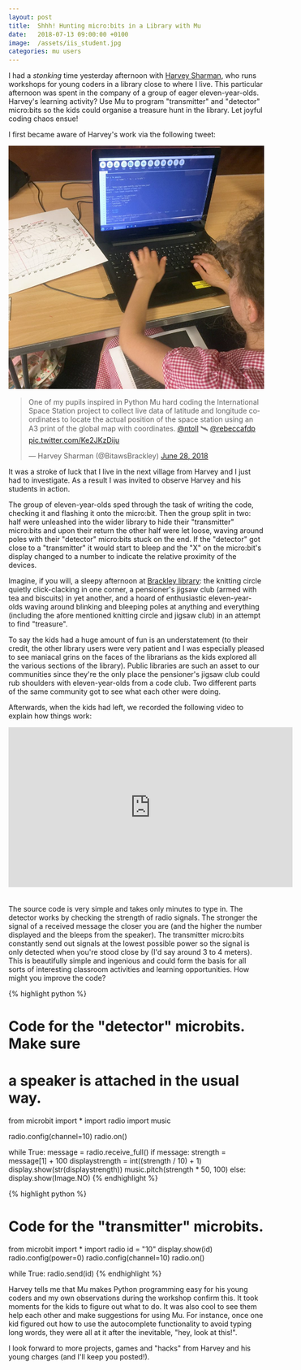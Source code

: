 ```yaml
---
layout: post
title:  Shhh! Hunting micro:bits in a Library with Mu
date:   2018-07-13 09:00:00 +0100
image:  /assets/iis_student.jpg
categories: mu users 
---
```


I had a *stonking* time yesterday afternoon with [Harvey Sharman](https://twitter.com/BitawsBrackley),
who runs workshops for young coders in a library close to where I live. This
particular afternoon was spent in the company of a group of eager
eleven-year-olds. Harvey's learning activity? Use Mu to program "transmitter"
and "detector" micro:bits so the kids could organise a treasure hunt in the
library. Let joyful coding chaos ensue!

I first became aware of Harvey's work via the following tweet:

<img src="/assets/iis_student.jpg"/>

<blockquote data-lang="en"><p lang="en" dir="ltr">One of my pupils inspired in Python Mu hard coding the International Space Station project to collect live data of latitude and longitude coordinates to locate the actual position of the space station using an A3 print of the global map with coordinates. <a href="https://twitter.com/ntoll?ref_src=twsrc%5Etfw">@ntoll</a> 🛰️ <a href="https://twitter.com/rebeccafdp?ref_src=twsrc%5Etfw">@rebeccafdp</a> <a href="https://t.co/Ke2JKzDiju">pic.twitter.com/Ke2JKzDiju</a></p>&mdash; Harvey Sharman (@BitawsBrackley) <a href="https://twitter.com/BitawsBrackley/status/1012386409460764673?ref_src=twsrc%5Etfw">June 28, 2018</a></blockquote>

It was a stroke of luck that I live in the next village from Harvey and I just
had to investigate. As a result I was invited to observe Harvey and
his students in action.

The group of eleven-year-olds sped through the task of writing the code,
checking it and flashing it onto the micro:bit. Then the group split in two:
half were unleashed into the wider library to hide their "transmitter"
micro:bits and upon their return the other half were let loose, waving around
poles with their "detector" micro:bits stuck on the end. If the "detector" got
close to a "transmitter" it would start to bleep and the "X" on the micro:bit's
display changed to a number to indicate the relative proximity of the devices.

Imagine, if you will, a sleepy afternoon at
[Brackley library](http://www3.northamptonshire.gov.uk/councilservices/library-service/visiting-your-library/list-of-libraries/Pages/brackley-library.aspx):
the knitting circle quietly
click-clacking in one corner, a pensioner's jigsaw club (armed with tea and
biscuits) in yet another, and a hoard of enthusiastic eleven-year-olds waving
around blinking and bleeping poles at anything and everything (including the
afore mentioned knitting circle and jigsaw club) in an attempt to
find "treasure".

To say the kids had a huge amount of fun is an understatement (to their credit,
the other library users were very patient and I was especially pleased to
see maniacal grins on the faces of the librarians as the kids explored
all the various sections of the library). Public libraries are such an asset to
our communities since they're the only place the pensioner's jigsaw club could
rub shoulders with eleven-year-olds from a code club. Two different parts of
the same community got to see what each other were doing.

Afterwards, when the kids had left, we recorded the following video to explain
how things work:

<div class="video-container">
<iframe width="560" height="315" src="https://www.youtube-nocookie.com/embed/cLJkUV6zH9g?rel=0" frameborder="0" allow="autoplay; encrypted-media" allowfullscreen></iframe>
</div><br/>

The source code is very simple and takes only minutes to type in. The detector
works by checking the strength of radio signals. The stronger the signal of a
received message the closer you are (and the higher the number displayed and
the bleeps from the speaker). The transmitter micro:bits constantly send out
signals at the lowest possible power so the signal is only detected when
you're stood close by (I'd say around 3 to 4 meters). This is beautifully
simple and ingenious and could form the basis for all sorts of interesting
classroom activities and learning opportunities. How might you improve the
code?

{% highlight python %}
# Code for the "detector" microbits. Make sure
# a speaker is attached in the usual way.
from microbit import *
import radio
import music

radio.config(channel=10)
radio.on()

while True:
    message = radio.receive_full()
    if message:
        strength = message[1] + 100
        displaystrength = int((strength / 10) + 1)
        display.show(str(displaystrength))
        music.pitch(strength * 50, 100)
    else:
        display.show(Image.NO)
{% endhighlight %}

{% highlight python %}
# Code for the "transmitter" microbits.
from microbit import *
import radio
id = "10"
display.show(id)
radio.config(power=0)
radio.config(channel=10)
radio.on()

while True:
    radio.send(id)
{% endhighlight %}

Harvey tells me that Mu makes Python programming easy for his young coders and
my own observations during the workshop confirm this. It took moments for the
kids to figure out what to do. It was also cool to see them help each other and
make suggestions for using Mu. For instance, once one kid figured out how to
use the autocomplete functionality to avoid typing long words, they
were all at it after the inevitable, "hey, look at this!".

I look forward to more projects, games and "hacks" from Harvey and
his young charges (and I'll keep you posted!).
